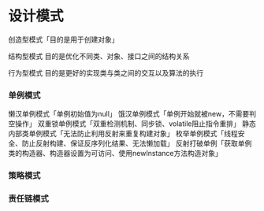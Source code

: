 # 设计模式

创造型模式「目的是用于创建对象」

结构型模式
目的是优化不同类、对象、接口之间的结构关系

行为型模式
目的是更好的实现类与类之间的交互以及算法的执行



### 单例模式
懒汉单例模式「单例初始值为null」
饿汉单例模式「单例开始就被new，不需要判空操作」
双重锁单例模式「双重检测机制、同步锁、volatile阻止指令重排」
静态内部类单例模式「无法防止利用反射来重复构建对象」
枚举单例模式「线程安全、防止反射构建、保证反序列化结果、无法懒加载」
反射打破单例「获取单例类的构造器、构造器设置为可访问、使用newInstance方法构造对象」

### 策略模式
### 责任链模式